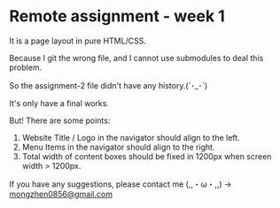 # Remote assignment - week 1

It is a page layout in pure HTML/CSS.

Because I git the wrong file, and I cannot use submodules to deal this problem.

So the assignment-2 file didn't have any history.(´･_･`)

It's only have a final works.

But! There are some points:
1. Website Title / Logo in the navigator should align to the left.
2. Menu Items in the navigator should align to the right.
3. Total width of content boxes should be fixed in 1200px when screen width > 1200px.

If you have any suggestions, please contact me (,,・ω・,,) -> mongzhen0856@gmail.com

